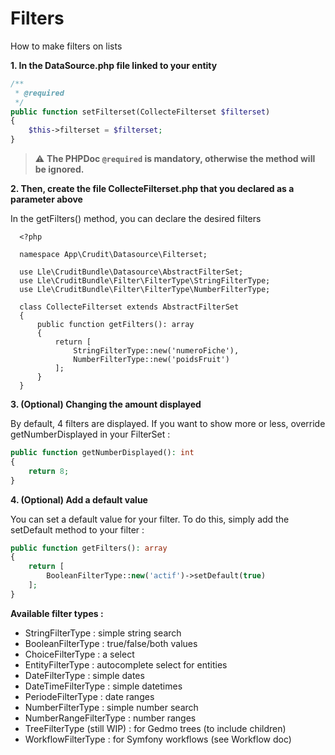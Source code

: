# Filters

How to make filters on lists

**1. In the DataSource.php file linked to your entity**

```php
/**
 * @required
 */
public function setFilterset(CollecteFilterset $filterset)
{
    $this->filterset = $filterset;
}
```

> :warning: **The PHPDoc `@required` is mandatory, otherwise the method will be ignored.**

**2. Then, create the file CollecteFilterset.php that you declared as a parameter above**

In the getFilters() method, you can declare the desired filters

      <?php

      namespace App\Crudit\Datasource\Filterset;

      use Lle\CruditBundle\Datasource\AbstractFilterSet;
      use Lle\CruditBundle\Filter\FilterType\StringFilterType;
      use Lle\CruditBundle\Filter\FilterType\NumberFilterType;
      
      class CollecteFilterset extends AbstractFilterSet
      {
          public function getFilters(): array
          {
              return [
                  StringFilterType::new('numeroFiche'),
                  NumberFilterType::new('poidsFruit')
              ];
          }
      }

**3. (Optional) Changing the amount displayed**

By default, 4 filters are displayed. If you want to show more or less, override getNumberDisplayed in your FilterSet :

```php
public function getNumberDisplayed(): int
{
    return 8;
}
```

**4. (Optional) Add a default value**

You can set a default value for your filter. To do this, simply add the setDefault method to your filter :

```php
public function getFilters(): array
{
    return [
        BooleanFilterType::new('actif')->setDefault(true)
    ];
}
```

**Available filter types :**

- StringFilterType : simple string search
- BooleanFilterType : true/false/both values
- ChoiceFilterType : a select
- EntityFilterType : autocomplete select for entities
- DateFilterType : simple dates
- DateTimeFilterType : simple datetimes
- PeriodeFilterType : date ranges
- NumberFilterType : simple number search
- NumberRangeFilterType : number ranges
- TreeFilterType (still WIP) : for Gedmo trees (to include children)
- WorkflowFilterType : for Symfony workflows (see Workflow doc)

